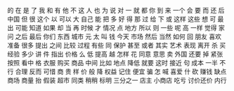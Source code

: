 的
在
是
了
我
和
有
他
不
这
人
也
为
说
对
一
就
都
你
到
来
一个
会
要
而
还
后
中国
但
很
这个
以
可以
大
自己
能
把
多
好
得
那
过
给
下
或
这样
这些
想
可
最
出
可能
知道
如果
却
当
再
时候
才
情况
点
地方
所以
则
一些
呢
高
一样
觉得
家
问
之后
最后
你们
东西
城市
元
太
叫
钱
今天
市场
然后
当然
如何
回
朋友
喜欢
准备
很多
提出
之间
比较
过程
有些
同
保护
甚至
或者
其实
艺术
表现
离开
杀
买
经验
多少
讲
件
指出
价格
么
低
提高
越
怎样
花
同意
意思
卖
外国
还要
掉
紧张
按照
看中
格
衣服
购买
商品
中间
比如
地点
降低
就要
这时
接近
句
成本
一半
不行
合理
反而
可惜
商
贵
样
价
般
降
权益
记住
便宜
骗
怎
喊
喜爱
什
砍
赚钱
缺点
商场
商量
抬
假装
超市
同类
稍稍
标明
三分之一
店主
小商店
吃亏
讨价还价
内行
 
